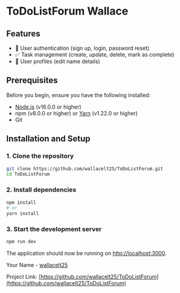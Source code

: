 # ToDoListForum Wallace
## Features

- 🔐 User authentication (sign up, login, password reset)
- ✅ Task management (create, update, delete, mark as complete)
- 👥 User profiles (edit name details)

## Prerequisites

Before you begin, ensure you have the following installed:
- [Node.js](https://nodejs.org/) (v16.0.0 or higher)
- npm (v8.0.0 or higher) or [Yarn](https://yarnpkg.com/) (v1.22.0 or higher)
- Git

## Installation and Setup

### 1. Clone the repository

```bash
git clone https://github.com/wallacelt25/ToDoListForum.git
cd ToDoListForum
```

### 2. Install dependencies

```bash
npm install
# or
yarn install
```

### 3. Start the development server

```bash
npm run dev
```

The application should now be running on [http://localhost:3000](http://localhost:3000).


Your Name - [wallacelt25](https://github.com/wallacelt25)

Project Link: [https://github.com/wallacelt25/ToDoListForum](https://github.com/wallacelt25/ToDoListForum)
